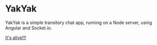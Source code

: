 # YakYak

YakYak is a simple transitory chat app, running on a Node server, using Angular and Socket.io.

[It's alive!!!](https://serene-island-40450.herokuapp.com)
